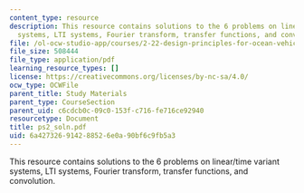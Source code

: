 ```yaml
---
content_type: resource
description: This resource contains solutions to the 6 problems on linear/time variant
  systems, LTI systems, Fourier transform, transfer functions, and convolution.
file: /ol-ocw-studio-app/courses/2-22-design-principles-for-ocean-vehicles-13-42-spring-2005/6a427326914288526e0a90bf6c9fb5a3_ps2_soln.pdf
file_size: 508444
file_type: application/pdf
learning_resource_types: []
license: https://creativecommons.org/licenses/by-nc-sa/4.0/
ocw_type: OCWFile
parent_title: Study Materials
parent_type: CourseSection
parent_uid: c6cdcb0c-09c0-153f-c716-fe716ce92940
resourcetype: Document
title: ps2_soln.pdf
uid: 6a427326-9142-8852-6e0a-90bf6c9fb5a3
---
```

This resource contains solutions to the 6 problems on linear/time variant systems, LTI systems, Fourier transform, transfer functions, and convolution.